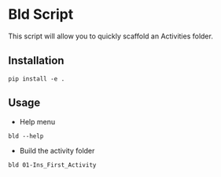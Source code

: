# Bld Script

This script will allow you to quickly scaffold an Activities folder.

## Installation

```
pip install -e .
```

## Usage

* Help menu

```shell
bld --help
```


* Build the activity folder

```shell
bld 01-Ins_First_Activity
```
